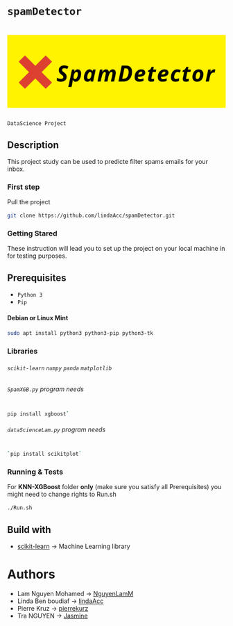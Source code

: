 # ```spamDetector```
# ![spamDetector](pic/SpamLogo.png)
`` DataScience Project ``
## Description 
This project study can be used to predicte filter spams emails for your inbox. 
### First step 
Pull the project 
```bash
git clone https://github.com/lindaAcc/spamDetector.git
```
### Getting Stared 
These instruction will lead you to set up the project on your local machine in for testing purposes.
## Prerequisites
- `Python 3`
- `Pip`
#### Debian or Linux Mint  
```bash 
sudo apt install python3 python3-pip python3-tk
```
### Libraries
###### `scikit-learn`  `numpy` `panda`  `matplotlib`

######  `SpamXGB.py` program needs 
#
```bash 
pip install xgboost`
```
###### `dataScienceLam.py` program needs
#
```bash 
`pip install scikitplot`
```
### Running & Tests 
For **KNN-XGBoost** folder **only** (make sure you satisfy all Prerequisites) you might need to change rights to Run.sh
```sh 
./Run.sh 
```
## Build with 
- [scikit-learn](https://scikit-learn.org/stable/) -> Machine Learning library

# Authors
- Lam Nguyen Mohamed -> [NguyenLamM](https://github.com/NguyenLamM)
- Linda Ben boudiaf -> [lindaAcc](https://github.com/lindaAcc)
- Pierre Kruz -> [pierrekurz](https://github.com/pierrekurz)
- Tra NGUYEN -> [Jasmine](https://github.com/huocha)
